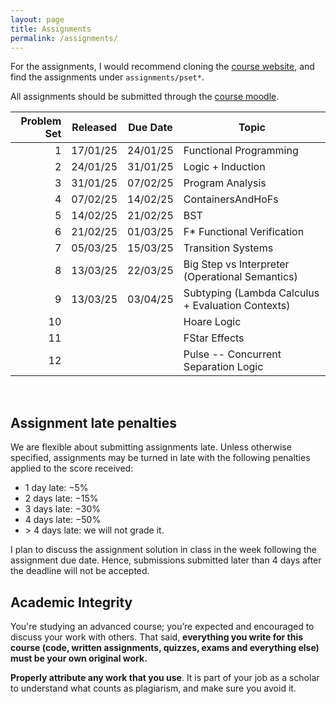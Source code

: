 ```yaml
---
layout: page
title: Assignments
permalink: /assignments/
---
```


For the assignments, I would recommend cloning the [course
website](https://github.com/kayceesrk/cs6225_s25_iitm), and find the assignments
under `assignments/pset*`. 

All assignments should be submitted through the [course
moodle](). 

| Problem Set | Released | Due Date | Topic |
|------------:|----------|----------|-------|
| 1 | 17/01/25 | 24/01/25 | Functional Programming |
| 2 | 24/01/25 | 31/01/25 | Logic + Induction |
| 3 | 31/01/25 | 07/02/25 | Program Analysis |
| 4 | 07/02/25 | 14/02/25 | ContainersAndHoFs |
| 5 | 14/02/25 | 21/02/25 | BST |
| 6 | 21/02/25 | 01/03/25 | F* Functional Verification |
| 7 | 05/03/25 | 15/03/25 | Transition Systems |
| 8 | 13/03/25 | 22/03/25 | Big Step vs Interpreter (Operational Semantics) | 
| 9 | 13/03/25 | 03/04/25 | Subtyping (Lambda Calculus + Evaluation Contexts) |
| 10 | | | Hoare Logic |
| 11 | | | FStar Effects |
| 12 | | | Pulse -- Concurrent Separation Logic |

<br/>

## Assignment late penalties

We are flexible about submitting assignments late. Unless otherwise specified,
assignments may be turned in late with the following penalties applied to the
score received:

* 1 day late: −5%
* 2 days late: −15%
* 3 days late: −30%
* 4 days late: −50%
* &gt; 4 days late: we will not grade it. 

I plan to discuss the assignment solution in class in the week following the
assignment due date. Hence, submissions submitted later than 4 days after the
deadline will not be accepted. 

## Academic Integrity

You're studying an advanced course; you’re expected and encouraged to discuss
your work with others. That said, **everything you write for this course (code,
written assignments, quizzes, exams and everything else) must be your own
original work.**

**Properly attribute any work that you use**. It is part of your job as a
scholar to understand what counts as plagiarism, and make sure you avoid it.
